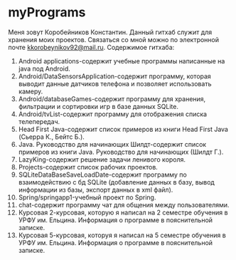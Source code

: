 # myPrograms
Меня зовут Коробейников Константин. Данный гитхаб служит для хранения моих проектов. Связаться со мной можно по электронной почте kkorobeynikov92@mail.ru.
Содержимое гитхаба:
1. Android applications-содержит учебные программы написанные на java под Android.
2. Android/DataSensorsApplication-содержит программу, которая выводит данные датчиков телефона и позволяет использовать камеру.
3. Android/databaseGames-содержит программу для хранения, фильтрации и сортировки игр в базе данных SQLite.
4. Android/tvList-содержит программу для отображения списка телепередач.
5. Head First Java-содержит список примеров из книги Head First Java (Сьерра К., Бейтс Б.).
6. Java. Руководство для начинающих Шилдт-содержит список примеров из книги Java. Руководство для начинающих (Шилдт Г.).
7. LazyKing-содержит решение задачи ленивого короля.
8. Projects-содержит список рабочих проектов.
9. SQLiteDataBaseSaveLoadDate-содержит программу по взаимодействию с бд SQLite (добавление данных в базу, вывод информации из базы, экспорт данных в xml файл).
10. Spring/springapp1-учебный проект по Spring.
11. chat-содержит программу чат для общения между пользователями.
12. Курсовая 2-курсовая, которую я написал на 2 семестре обучения в УРФУ им. Ельцина. Информация о программе в пояснительной записке.
13. Курсовая 5-курсовая, которуя я написал на 5 семестре обучения в УРФУ им. Ельцина. Информация о программе в пояснительной записке.
